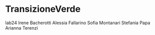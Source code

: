 # TransizioneVerde
lab24
Irene Bacherotti
Alessia Fallarino
Sofia Montanari
Stefania Papa
Arianna Terenzi
